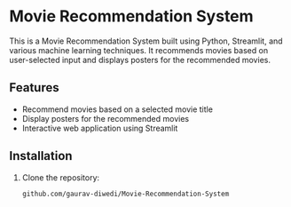 # Movie Recommendation System

This is a Movie Recommendation System built using Python, Streamlit, and various machine learning techniques. It recommends movies based on user-selected input and displays posters for the recommended movies.

## Features

- Recommend movies based on a selected movie title
- Display posters for the recommended movies
- Interactive web application using Streamlit

## Installation

1. Clone the repository:
   ```sh
   github.com/gaurav-diwedi/Movie-Recommendation-System
